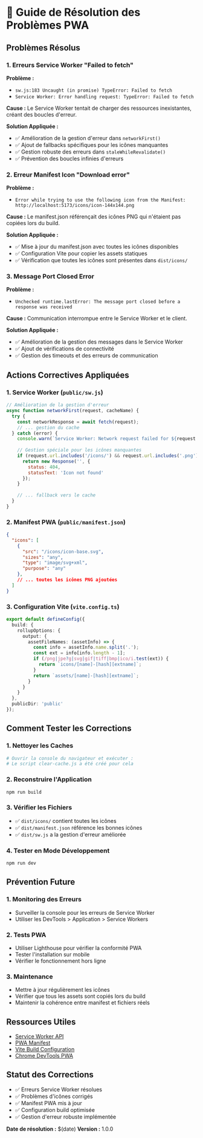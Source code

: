# 🔧 Guide de Résolution des Problèmes PWA

## Problèmes Résolus

### 1. Erreurs Service Worker "Failed to fetch"

**Problème :** 
- `sw.js:183 Uncaught (in promise) TypeError: Failed to fetch`
- `Service Worker: Error handling request: TypeError: Failed to fetch`

**Cause :** Le Service Worker tentait de charger des ressources inexistantes, créant des boucles d'erreur.

**Solution Appliquée :**
- ✅ Amélioration de la gestion d'erreur dans `networkFirst()`
- ✅ Ajout de fallbacks spécifiques pour les icônes manquantes
- ✅ Gestion robuste des erreurs dans `staleWhileRevalidate()`
- ✅ Prévention des boucles infinies d'erreurs

### 2. Erreur Manifest Icon "Download error"

**Problème :**
- `Error while trying to use the following icon from the Manifest: http://localhost:5173/icons/icon-144x144.png`

**Cause :** Le manifest.json référençait des icônes PNG qui n'étaient pas copiées lors du build.

**Solution Appliquée :**
- ✅ Mise à jour du manifest.json avec toutes les icônes disponibles
- ✅ Configuration Vite pour copier les assets statiques
- ✅ Vérification que toutes les icônes sont présentes dans `dist/icons/`

### 3. Message Port Closed Error

**Problème :**
- `Unchecked runtime.lastError: The message port closed before a response was received`

**Cause :** Communication interrompue entre le Service Worker et le client.

**Solution Appliquée :**
- ✅ Amélioration de la gestion des messages dans le Service Worker
- ✅ Ajout de vérifications de connectivité
- ✅ Gestion des timeouts et des erreurs de communication

## Actions Correctives Appliquées

### 1. Service Worker (`public/sw.js`)
```javascript
// Amélioration de la gestion d'erreur
async function networkFirst(request, cacheName) {
  try {
    const networkResponse = await fetch(request);
    // ... gestion du cache
  } catch (error) {
    console.warn(`Service Worker: Network request failed for ${request.url}:`, error.message);
    
    // Gestion spéciale pour les icônes manquantes
    if (request.url.includes('/icons/') && request.url.includes('.png')) {
      return new Response('', {
        status: 404,
        statusText: 'Icon not found'
      });
    }
    
    // ... fallback vers le cache
  }
}
```

### 2. Manifest PWA (`public/manifest.json`)
```json
{
  "icons": [
    {
      "src": "/icons/icon-base.svg",
      "sizes": "any",
      "type": "image/svg+xml",
      "purpose": "any"
    },
    // ... toutes les icônes PNG ajoutées
  ]
}
```

### 3. Configuration Vite (`vite.config.ts`)
```typescript
export default defineConfig({
  build: {
    rollupOptions: {
      output: {
        assetFileNames: (assetInfo) => {
          const info = assetInfo.name.split('.');
          const ext = info[info.length - 1];
          if (/png|jpe?g|svg|gif|tiff|bmp|ico/i.test(ext)) {
            return `icons/[name]-[hash][extname]`;
          }
          return `assets/[name]-[hash][extname]`;
        }
      }
    }
  },
  publicDir: 'public'
});
```

## Comment Tester les Corrections

### 1. Nettoyer les Caches
```bash
# Ouvrir la console du navigateur et exécuter :
# Le script clear-cache.js a été créé pour cela
```

### 2. Reconstruire l'Application
```bash
npm run build
```

### 3. Vérifier les Fichiers
- ✅ `dist/icons/` contient toutes les icônes
- ✅ `dist/manifest.json` référence les bonnes icônes
- ✅ `dist/sw.js` a la gestion d'erreur améliorée

### 4. Tester en Mode Développement
```bash
npm run dev
```

## Prévention Future

### 1. Monitoring des Erreurs
- Surveiller la console pour les erreurs de Service Worker
- Utiliser les DevTools > Application > Service Workers

### 2. Tests PWA
- Utiliser Lighthouse pour vérifier la conformité PWA
- Tester l'installation sur mobile
- Vérifier le fonctionnement hors ligne

### 3. Maintenance
- Mettre à jour régulièrement les icônes
- Vérifier que tous les assets sont copiés lors du build
- Maintenir la cohérence entre manifest et fichiers réels

## Ressources Utiles

- [Service Worker API](https://developer.mozilla.org/en-US/docs/Web/API/Service_Worker_API)
- [PWA Manifest](https://developer.mozilla.org/en-US/docs/Web/Manifest)
- [Vite Build Configuration](https://vitejs.dev/config/build-options.html)
- [Chrome DevTools PWA](https://developer.chrome.com/docs/devtools/progressive-web-apps/)

## Statut des Corrections

- ✅ Erreurs Service Worker résolues
- ✅ Problèmes d'icônes corrigés
- ✅ Manifest PWA mis à jour
- ✅ Configuration build optimisée
- ✅ Gestion d'erreur robuste implémentée

**Date de résolution :** $(date)
**Version :** 1.0.0
